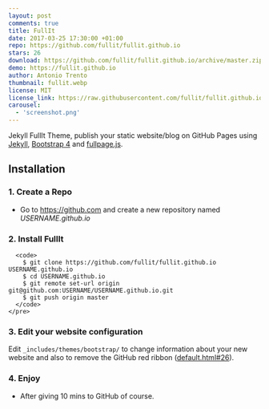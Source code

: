 ```yaml
---
layout: post
comments: true
title: FullIt
date: 2017-03-25 17:30:00 +01:00
repo: https://github.com/fullit/fullit.github.io
stars: 26
download: https://github.com/fullit/fullit.github.io/archive/master.zip
demo: https://fullit.github.io
author: Antonio Trento
thumbnail: fullit.webp
license: MIT
license_link: https://raw.githubusercontent.com/fullit/fullit.github.io/refs/heads/master/LICENSE
carousel:
  - 'screenshot.png'
---
```


Jekyll FullIt Theme, publish your static website/blog on GitHub Pages using [Jekyll](https://jekyllrb.com/), [Bootstrap 4](https://github.com/twbs/bootstrap/tree/v4-dev) and [fullpage.js](https://github.com/alvarotrigo/fullPage.js/).

## Installation

### 1. Create a Repo

- Go to <https://github.com> and create a new repository named *USERNAME.github.io*

### 2. Install FullIt  

```<pre>
  <code>
    $ git clone https://github.com/fullit/fullit.github.io USERNAME.github.io
    $ cd USERNAME.github.io
    $ git remote set-url origin git@github.com:USERNAME/USERNAME.github.io.git
    $ git push origin master  
  </code>
</pre> 
```

### 3. Edit your website configuration

Edit `_includes/themes/bootstrap/` to change information about your new website and also to remove the GitHub red ribbon ([default.html#26](https://fulliit.github.io)).

### 4. Enjoy

- After giving 10 mins to GitHub of course.  
